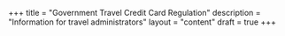 +++
title = "Government Travel Credit Card Regulation"
description = "Information for travel administrators"
layout = "content"
draft = true
+++